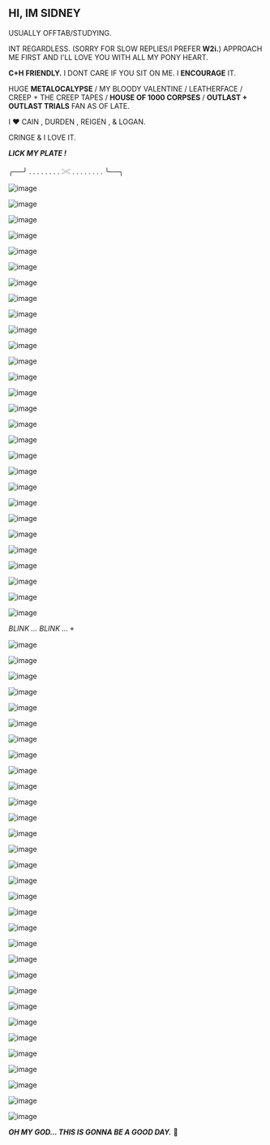 ## HI, IM SIDNEY
USUALLY OFFTAB/STUDYING.

INT REGARDLESS. (SORRY FOR SLOW REPLIES/I PREFER **W2i.**) APPROACH ME FIRST AND I'LL LOVE YOU WITH ALL MY PONY HEART. 

**C+H FRIENDLY.** I DONT CARE IF YOU SIT ON ME. I **ENCOURAGE** IT.

HUGE **METALOCALYPSE** / MY BLOODY VALENTINE / LEATHERFACE / CREEP + THE CREEP TAPES / **HOUSE OF 1000 CORPSES** / **OUTLAST + OUTLAST TRIALS** FAN AS OF LATE.

I ♥️ CAIN , DURDEN , REIGEN , & LOGAN.

CRINGE & I LOVE IT.

***LICK MY PLATE !***


╭──╯ . . . . . . . .   𓏵    . . . . . . . . ╰──╮

![image](https://github.com/user-attachments/assets/6b2ff4a9-6c71-4eaf-b386-d3e5ede8da9f)

![image](https://github.com/user-attachments/assets/95d5231b-57a9-47cb-a2c3-f90f6bd6eba6)

![image](https://github.com/user-attachments/assets/eab4fdee-ad91-4e1c-8397-8118c9847532)



![image](https://github.com/user-attachments/assets/1b68b0b9-acf1-4ce7-9346-a772d02abc82)



![image](https://github.com/user-attachments/assets/de11797d-862f-405f-9e6f-47266f62e29f)


![image](https://github.com/user-attachments/assets/04ca80f6-73dc-4680-bfea-bdfc8ef87e33)


![image](https://github.com/user-attachments/assets/3c492925-a3ff-40cf-b982-ecfba80cff26)


![image](https://github.com/user-attachments/assets/c43d4ef1-ef51-4027-9228-a8058e3333ee)


![image](https://github.com/user-attachments/assets/dc695afd-ad4e-4401-a61d-a35cd9a4b4f3)


![image](https://github.com/user-attachments/assets/72f4cb6e-12c9-47ea-94f9-6d7acaf29f58)


![image](https://github.com/user-attachments/assets/9866d18b-df06-423d-ade3-4817c3fee4e0)


![image](https://github.com/user-attachments/assets/c164621a-288a-4142-8eb9-3fbac0fd12ec)



![image](https://github.com/user-attachments/assets/48903acf-d8c6-4438-931e-682cfc57702c)



![image](https://github.com/user-attachments/assets/d8ae81b0-41a8-4c86-806e-1b1b883210c2)

![image](https://github.com/user-attachments/assets/036a881a-010c-41d1-8f1c-978f9360c14a)


![image](https://github.com/user-attachments/assets/120c1bc8-c673-4779-b0c7-c3e359045550)


![image](https://github.com/user-attachments/assets/d77890ab-0fbe-4ba4-90ab-18c08df77f7a)


![image](https://github.com/user-attachments/assets/1ef8be98-120c-4e0a-a6b8-65d3fbbfe129)


![image](https://github.com/user-attachments/assets/50fe89c2-722e-4c45-9e44-960ed5c159a3)


![image](https://github.com/user-attachments/assets/a2b03bea-caab-40ea-ab8a-e0669fe3564d)



![image](https://github.com/user-attachments/assets/091ee256-59fb-4870-92a6-bbe41a45fd64)


![image](https://github.com/user-attachments/assets/17a1a411-0bb9-4f62-96aa-3d393d7a48fe)


![image](https://github.com/user-attachments/assets/2f8fc14b-cc2b-415f-aea2-fae096503d70)


![image](https://github.com/user-attachments/assets/ba9d976a-3284-4d84-b51f-d02d3313752e)


![image](https://github.com/user-attachments/assets/3f00f4b7-8821-42c4-b2bb-33668865dae0)

![image](https://github.com/user-attachments/assets/493bdf5a-978c-4e97-8d53-8741887cd410)


![image](https://github.com/user-attachments/assets/dbe246e2-6af2-4c29-b7ad-9ea3dbf9842d)





![image](https://github.com/user-attachments/assets/1a537e61-1c04-41b3-8dbe-4a20b57dcd86)

 *BLINK ...* *BLINK ...* ⌖


![image](https://github.com/user-attachments/assets/b1c51cd5-268f-4ef3-9ae0-dc6cd627a2a4)


![image](https://github.com/user-attachments/assets/f4cf11f1-4c6e-44f1-85c0-33d4769a43ee)



![image](https://github.com/user-attachments/assets/f355da8b-7175-4dc2-8534-e00fb297b83c)


![image](https://github.com/user-attachments/assets/f13a41f6-4677-46da-bda9-e29f5642d2eb)



![image](https://github.com/user-attachments/assets/b5c2223a-97f8-4b21-83d5-ef31186a4ab9)

![image](https://github.com/user-attachments/assets/1e85ad87-249a-4886-a878-bcef1504db04)


![image](https://github.com/user-attachments/assets/0311a58a-34a2-434c-a530-0a60e16bcc38)


![image](https://github.com/user-attachments/assets/904f107e-97c3-4bf4-bb43-d6a29cef3983)


![image](https://github.com/user-attachments/assets/aa58d321-5f62-44fb-96a6-4d73c8d2a180)


![image](https://github.com/user-attachments/assets/83008787-da6b-4856-a7df-eb4cf3bc2625)


![image](https://github.com/user-attachments/assets/0a565ad8-6b85-4cad-9e1e-973425f4f34a)

![image](https://github.com/user-attachments/assets/a98bddf1-2a15-4d36-9fcf-86bbd0b2ed03)


![image](https://github.com/user-attachments/assets/d436ca51-e709-42f5-88fd-6232816da063)


![image](https://github.com/user-attachments/assets/11dfd6cd-1ff5-4940-b7a8-7dde164dc93c)




![image](https://github.com/user-attachments/assets/bd44cfda-fcba-4dc8-bc27-c63f97671a19)



![image](https://github.com/user-attachments/assets/e1a694b0-d0ce-42c1-aa89-990325bd88f7)


![image](https://github.com/user-attachments/assets/a8064934-ebbc-46c6-aaab-57c6df1db785)




![image](https://github.com/user-attachments/assets/4537e3b5-9acc-401c-bb05-38d9a3a9e18e)


![image](https://github.com/user-attachments/assets/6235469b-1dee-43a6-bedb-98823cf96a32)


![image](https://github.com/user-attachments/assets/b3576c4c-cc21-4b84-9d76-95be9467e518)


![image](https://github.com/user-attachments/assets/6edc6ef4-edf9-4b2c-b0ea-72306c079ddd)


![image](https://github.com/user-attachments/assets/7f052500-bcc4-4a5a-b13b-c4f804ae6ee2)

![image](https://github.com/user-attachments/assets/1797f006-5ab6-4f11-91b3-96e6cf60aef1)

![image](https://github.com/user-attachments/assets/cde76a26-28d9-40ad-93ac-983676d1b811)


![image](https://github.com/user-attachments/assets/926d481b-b07b-4e5b-949c-b1c364f0664f)

![image](https://github.com/user-attachments/assets/4dc2a665-9d0a-43b7-ade1-c07f4faf2f74)


![image](https://github.com/user-attachments/assets/6ca5b3a1-8429-4934-8461-23267ea6ce1e)

![image](https://github.com/user-attachments/assets/e96d78c8-a112-4a66-be4e-f59f9a4b3144)

![image](https://github.com/user-attachments/assets/fc1e609b-8049-4086-bc20-76a1f292af68)


![image](https://github.com/user-attachments/assets/f62ed083-b16b-46a8-8280-1d0c4fb8b50b)


![image](https://github.com/user-attachments/assets/22d44430-c42d-4dd7-852a-ed721cbbf38a)

***OH MY GOD... THIS IS GONNA BE A GOOD DAY.*** 🐾

<!--**MOUTHOFMETAL/MOUTHOFMETAL** is a ✨ _special_ ✨ repository because its `README.md` (this file) appears on your GitHub profile.

Here are some ideas to get you started:

- 🔭 I’m currently working on ...
- 🌱 I’m currently learning ...
- 👯 I’m looking to collaborate on ...
- 🤔 I’m looking for help with ...
- 💬 Ask me about ...
- 📫 How to reach me: ...
- 😄 Pronouns: ...
- ⚡ Fun fact: ...
-->
